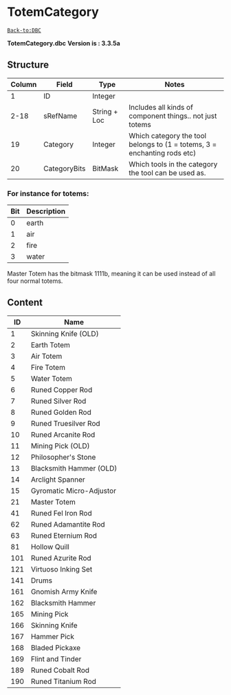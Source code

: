 # TotemCategory

[`Back-to:DBC`](dbc-index.md)

**TotemCategory.dbc**
**Version is : 3.3.5a**

## Structure

| Column | Field        | Type         | Notes                                                                    |
|--------|--------------|--------------|--------------------------------------------------------------------------|
| 1      | ID           | Integer      |                                                                          |
| 2-18   | sRefName     | String + Loc | Includes all kinds of component things.. not just totems                 |
| 19     | Category     | Integer      | Which category the tool belongs to (1 = totems, 3 = enchanting rods etc) |
| 20     | CategoryBits | BitMask      | Which tools in the category the tool can be used as.                     |

### For instance for totems:

| Bit | Description |
|-----|-------------|
| 0   | earth       |
| 1   | air         |
| 2   | fire        |
| 3   | water       |

Master Totem has the bitmask 1111b, meaning it can be used instead of all four normal totems.

## **Content**

| ID  | Name                     |
|-----|--------------------------|
| 1   | Skinning Knife (OLD)     |
| 2   | Earth Totem              |
| 3   | Air Totem                |
| 4   | Fire Totem               |
| 5   | Water Totem              |
| 6   | Runed Copper Rod         |
| 7   | Runed Silver Rod         |
| 8   | Runed Golden Rod         |
| 9   | Runed Truesilver Rod     |
| 10  | Runed Arcanite Rod       |
| 11  | Mining Pick (OLD)        |
| 12  | Philosopher's Stone      |
| 13  | Blacksmith Hammer (OLD)  |
| 14  | Arclight Spanner         |
| 15  | Gyromatic Micro-Adjustor |
| 21  | Master Totem             |
| 41  | Runed Fel Iron Rod       |
| 62  | Runed Adamantite Rod     |
| 63  | Runed Eternium Rod       |
| 81  | Hollow Quill             |
| 101 | Runed Azurite Rod        |
| 121 | Virtuoso Inking Set      |
| 141 | Drums                    |
| 161 | Gnomish Army Knife       |
| 162 | Blacksmith Hammer        |
| 165 | Mining Pick              |
| 166 | Skinning Knife           |
| 167 | Hammer Pick              |
| 168 | Bladed Pickaxe           |
| 169 | Flint and Tinder         |
| 189 | Runed Cobalt Rod         |
| 190 | Runed Titanium Rod       |
